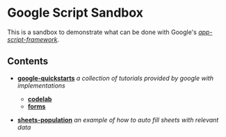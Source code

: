 # Google Script Sandbox
This is a sandbox to demonstrate what can be done with Google's _[app-script-framework](https://developers.google.com/apps-script/)_.

## Contents
- **[google-quickstarts](/google-quickstarts)**
	_a collection of tutorials provided by google with implementations_
	- **[codelab](/google-quickstarts/codelab)**
	- **[forms](/google-quickstarts/forms)**

- **[sheets-population](/sheets-population)**
	_an example of how to auto fill sheets with relevant data_
